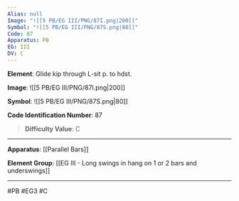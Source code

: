 ```yaml
---
Alias: null
Image: "![[5 PB/EG III/PNG/87I.png|200]]"
Symbol: "![[5 PB/EG III/PNG/87S.png|80]]"
Code: 87
Apparatus: PB
EG: III
DV: C
---
```

**Element**: Glide kip through L-sit p. to hdst.

**Image**:
![[5 PB/EG III/PNG/87I.png|200]]

**Symbol**:
![[5 PB/EG III/PNG/87S.png|80]]

**Code Identification Number**: 87

>**Difficulty Value**: C

___
**Apparatus**: [[Parallel Bars]]

**Element Group**: [[EG III - Long swings in hang on 1 or 2 bars and underswings]]
___
#PB #EG3 #C

